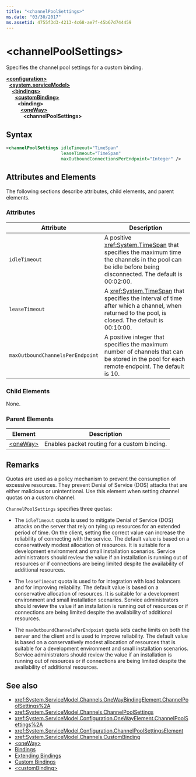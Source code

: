 ```yaml
---
title: "<channelPoolSettings>"
ms.date: "03/30/2017"
ms.assetid: 4755f3d3-4213-4c68-ae7f-45b67d744459
---
```

# \<channelPoolSettings>
Specifies the channel pool settings for a custom binding.  
  
[**\<configuration>**](../configuration-element.md)\
&nbsp;&nbsp;[**\<system.serviceModel>**](system-servicemodel.md)\
&nbsp;&nbsp;&nbsp;&nbsp;[**\<bindings>**](bindings.md)\
&nbsp;&nbsp;&nbsp;&nbsp;&nbsp;&nbsp;[**\<customBinding>**](custombinding.md)\
&nbsp;&nbsp;&nbsp;&nbsp;&nbsp;&nbsp;&nbsp;&nbsp;**\<binding>**\
&nbsp;&nbsp;&nbsp;&nbsp;&nbsp;&nbsp;&nbsp;&nbsp;&nbsp;&nbsp;[**\<oneWay>**](oneway.md)\
&nbsp;&nbsp;&nbsp;&nbsp;&nbsp;&nbsp;&nbsp;&nbsp;&nbsp;&nbsp;&nbsp;&nbsp;**\<channelPoolSettings>**  
  
## Syntax  
  
```xml  
<channelPoolSettings idleTimeout="TimeSpan"
                     leaseTimeout="TimeSpan"
                     maxOutboundConnectionsPerEndpoint="Integer" />
```  
  
## Attributes and Elements  
 The following sections describe attributes, child elements, and parent elements.  
  
### Attributes  
  
|Attribute|Description|  
|---------------|-----------------|  
|`idleTimeout`|A positive <xref:System.TimeSpan> that specifies the maximum time the channels in the pool can be idle before being disconnected. The default is 00:02:00.|  
|`leaseTimeout`|A <xref:System.TimeSpan> that specifies the interval of time after which a channel, when returned to the pool, is closed. The default is 00:10:00.|  
|`maxOutboundChannelsPerEndpoint`|A positive integer that specifies the maximum number of channels that can be stored in the pool for each remote endpoint. The default is 10.|  
  
### Child Elements  
 None.  
  
### Parent Elements  
  
|Element|Description|  
|-------------|-----------------|  
|[\<oneWay>](oneway.md)|Enables packet routing for a custom binding.|  
  
## Remarks  
 Quotas are used as a policy mechanism to prevent the consumption of excessive resources. They prevent Denial of Service (DOS) attacks that are either malicious or unintentional. Use this element when setting channel quotas on a custom channel.  
  
 `ChannelPoolSettings` specifies three quotas:  
  
- The `idleTimeout` quota is used to mitigate Denial of Service (DOS) attacks on the server that rely on tying up resources for an extended period of time. On the client, setting the correct value can increase the reliability of connecting with the service. The default value is based on a conservatively modest allocation of resources. It is suitable for a development environment and small installation scenarios. Service administrators should review the value if an installation is running out of resources or if connections are being limited despite the availability of additional resources.  
  
- The `leaseTimeout` quota is used to for integration with load balancers and for improving reliability. The default value is based on a conservative allocation of resources. It is suitable for a development environment and small installation scenarios. Service administrators should review the value if an installation is running out of resources or if connections are being limited despite the availability of additional resources.  
  
- The `maxOutboundChannelsPerEndpoint` quota sets cache limits on both the server and the client and is used to improve reliability. The default value is based on a conservatively modest allocation of resources that is suitable for a development environment and small installation scenarios. Service administrators should review the value if an installation is running out of resources or if connections are being limited despite the availability of additional resources.  
  
## See also

- <xref:System.ServiceModel.Channels.OneWayBindingElement.ChannelPoolSettings%2A>
- <xref:System.ServiceModel.Channels.ChannelPoolSettings>
- <xref:System.ServiceModel.Configuration.OneWayElement.ChannelPoolSettings%2A>
- <xref:System.ServiceModel.Configuration.ChannelPoolSettingsElement>
- <xref:System.ServiceModel.Channels.CustomBinding>
- [\<oneWay>](oneway.md)
- [Bindings](../../../wcf/bindings.md)
- [Extending Bindings](../../../wcf/extending/extending-bindings.md)
- [Custom Bindings](../../../wcf/extending/custom-bindings.md)
- [\<customBinding>](custombinding.md)
